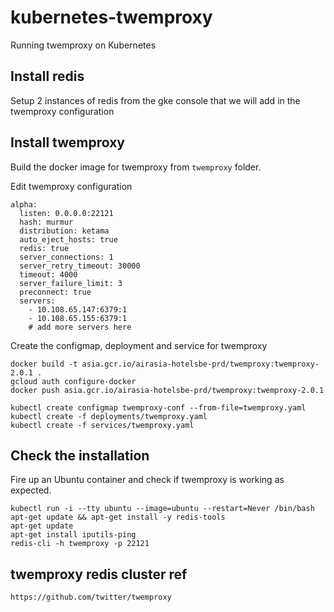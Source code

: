# kubernetes-twemproxy

Running twemproxy on Kubernetes

## Install redis

Setup 2 instances of redis from the gke console that we will add in the twemproxy configuration

## Install twemproxy

Build the docker image for twemproxy from `twemproxy` folder.

Edit twemproxy configuration

```
alpha:
  listen: 0.0.0.0:22121
  hash: murmur
  distribution: ketama
  auto_eject_hosts: true
  redis: true
  server_connections: 1
  server_retry_timeout: 30000
  timeout: 4000
  server_failure_limit: 3
  preconnect: true
  servers:
    - 10.108.65.147:6379:1
    - 10.108.65.155:6379:1
    # add more servers here
```

Create the configmap, deployment and service for twemproxy

```
docker build -t asia.gcr.io/airasia-hotelsbe-prd/twemproxy:twemproxy-2.0.1 .
gcloud auth configure-docker
docker push asia.gcr.io/airasia-hotelsbe-prd/twemproxy:twemproxy-2.0.1

kubectl create configmap twemproxy-conf --from-file=twemproxy.yaml
kubectl create -f deployments/twemproxy.yaml
kubectl create -f services/twemproxy.yaml
```

## Check the installation

Fire up an Ubuntu container and check if twemproxy is working as expected.

```
kubectl run -i --tty ubuntu --image=ubuntu --restart=Never /bin/bash
apt-get update && apt-get install -y redis-tools
apt-get update
apt-get install iputils-ping
redis-cli -h twemproxy -p 22121
```

## twemproxy redis cluster ref
```
https://github.com/twitter/twemproxy
```
